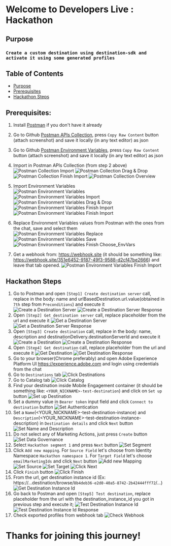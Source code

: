 # Welcome to Developers Live : Hackathon

## Purpose
### `Create a custom destination using destination-sdk and activate it using some generated profiles`

## Table of Contents
- [Purpose](#purpose)
- [Prerequisites](#prerequisites)
- [Hackathon Steps](#hackathon-steps)

## Prerequisites:

1. Install [Postman](https://www.postman.com/downloads/) if you don't have it already
2. Go to Github [Postman APIs Collection](https://github.com/developerhackathon2021/developerhackathon2021/blob/main/Hackathon.postman_collection.json), press `Copy Raw Content` button (attach screenshot) and save it locally (in any text editor) as json
3. Go to Github [Postman Environment Variables](https://github.com/developerhackathon2021/developerhackathon2021/blob/main/Hackathon%202021%20Env%20Variables.postman_environment.json), press `Copy Raw Content` button (attach screenshot) and save it locally (in any text editor) as json
4. Import in Postman APIs Collection (from step 2 above)
   ![Postman Collection Import](pictures/postmanCollection1.png?raw=true)
   ![Postman Collection Drag & Drop](pictures/postmanCollection2.png?raw=true)
   ![Postman Collection Finish Import](pictures/postmanCollection3.png?raw=true)
   ![Postman Collection Overview](pictures/postmanCollection4.png?raw=true)  

5. Import Environment Variables  
   ![Postman Environment Variables](pictures/postmanEnvVars1.png?raw=true)
   ![Postman Environment Variables Import](pictures/postmanEnvVars2.png?raw=true)
   ![Postman Environment Variables Drag & Drop](pictures/postmanEnvVars3.png?raw=true)
   ![Postman Environment Variables Finish Import](pictures/postmanEnvVars4.png?raw=true)
   ![Postman Environment Variables Finish Import](pictures/postmanEnvVars5.png?raw=true)

6. Replace Environment Variables values from Postman with the ones from the chat, save and select them  
   ![Postman Environment Variables Replace](pictures/postmanReplaceEnvVars.png?raw=true)
   ![Postman Environment Variables Save](pictures/postmanReplaceEnvVars2.png?raw=true)
   ![Postman Environment Variables Finish Choose_EnvVars](pictures/postmanReplaceEnvVars3.png?raw=true)

7. Get a webhook from: https://webhook.site (it should be something like: https://webhook.site/351e6452-9187-49f3-9588-d2cf47be2666) and leave that tab opened.
   ![Postman Environment Variables Finish Import](pictures/webhookGenerator.png?raw=true)    

## Hackathon Steps
1. Go to Postman and open `[Step1] Create destination server` call, replace in the body: name and urlBasedDestination.url.value(obtained in `7th` step from `Preconditions`) and execute it
   ![Create a Destination Server](pictures/hackStep1.png?raw=true)
   ![Create a Destination Server Response](pictures/hackStep11.png?raw=true)  
2. Open `[Step2] Get destination server` call, replace placeholder from the url and execute it
   ![Get a Destination Server](pictures/hackStep2.png?raw=true)
   ![Get a Destination Server Response](pictures/hackStep22.png?raw=true)  
3. Open `[Step3] Create destination` call, replace in the body: name, description and destinationDelivery.destinationServerId and execute it
   ![Create a Destination](pictures/hackStep3.png?raw=true)
   ![Create a Destination Response](pictures/hackStep33.png?raw=true)  
4. Open `[Step4] Get destination` call, replace  placeholder from the url and execute it
   ![Get Destination](pictures/hackStep4.png?raw=true)
   ![Get Destination Response](pictures/hackStep44.png?raw=true)  
5. Go to your browser(Chrome preferably) and open Adobe Experience Platform UI https://experience.adobe.com and login using credentials from the chat
6. Go to `Destinations` tab
   ![Click Destinations](pictures/hackStep6.png?raw=true)  
7. Go to Catalog tab
   ![Click Catalog](pictures/hackStep7.png?raw=true)  
8. Find your destination inside Mobile Engagement container (it should be something like: `<YOUR_NICKNAME>-test-destination`) and click on `Set up` button
   ![Set up Destination](pictures/hackStep8.png?raw=true)  
9. Set a dummy value in `Bearer token` input field and click `Connect to destination` button
   ![Set Authentication](pictures/hackStep9.png?raw=true)  
10. Set a `Name`(<YOUR_NICKNAME>-test-destination-instance) and `Description`(<YOUR_NICKNAME>-test-destination-instance-description) in `Destination details` and click `Next` button
    ![Set Name and Description](pictures/hackStep10.png?raw=true)  
11. Do not select any of Marketing Actions, just press `Create` button
    ![Set Data Governance](pictures/hackStep11_0.png?raw=true)
12. Select `Hackathon segment 1` and press `Next` button
    ![Set Segment](pictures/hackStep12_0.png?raw=true)
13. Click `Add new mapping`. For `Source Field` let's choose from Identity Namespace `Hackathon namespace 1`. For `Target Field` let's choose `emailMarketingIds` and click `Next` button
    ![Add new Mapping](pictures/hackStep13_0.png?raw=true)
    ![Set Source](pictures/hackStep13_1.png?raw=true)
    ![Set Target](pictures/hackStep13_2.png?raw=true)
    ![Click Next](pictures/hackStep13_3.png?raw=true)  
14. Click `Finish` button
    ![Click Finish](pictures/hackStep14_0.png?raw=true)  
15. From the url, get destination instance id (Ex: https://...destination/browse/`8b4deb36-e2d0-40a5-8742-2b42444fff72`/...)
    ![Get Destination Instance Id](pictures/hackStep15_0.png?raw=true)  
16. Go back to Postman and open `[Step5] Test destination`, replace placeholder from the url with the destination_instance_id you got in previous step and execute it;
    ![Test Destination Instance Id](pictures/hackStep16_0.png?raw=true)
    ![Test Destination Instance Id Response](pictures/hackStep16_1.png?raw=true)
17. Check exported profiles from webhook tab
    ![Check Webhook](pictures/hackStep17_0.png?raw=true)
    

# Thanks for joining this journey!